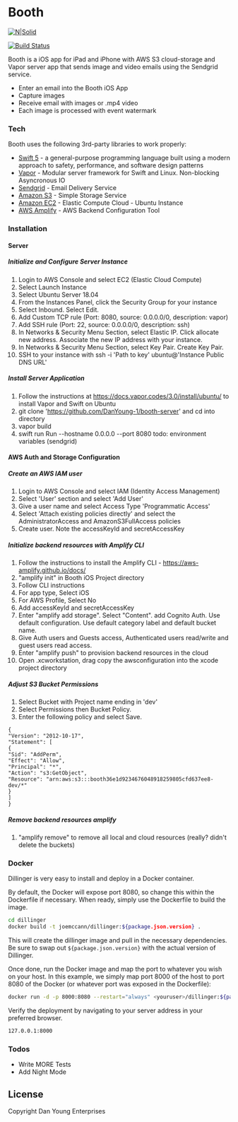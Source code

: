 # Booth

[![N|Solid](https://cldup.com/dTxpPi9lDf.thumb.png)](https://nodesource.com/products/nsolid)

[![Build Status](https://travis-ci.org/joemccann/dillinger.svg?branch=master)](https://travis-ci.org/joemccann/dillinger)

Booth is a iOS app for iPad and iPhone with AWS S3 cloud-storage and Vapor server app that sends image and video emails using the Sendgrid service.

- Enter an email into the Booth iOS App
- Capture images
- Receive email with images or .mp4 video
- Each image is processed with event watermark 

### Tech

Booth uses the following 3rd-party libraries to work properly:

* [Swift 5](https://swift.org/about/) - a general-purpose programming language built using a modern approach to safety, performance, and software design patterns
* [Vapor](https://github.com/vapor) - Modular server framework for Swift and Linux. Non-blocking Asyncronous IO
* [Sendgrid](https://sendgrid.com/) - Email Delivery Service
* [Amazon S3](https://aws.amazon.com/s3/) - Simple Storage Service
* [Amazon EC2](https://aws.amazon.com/ec2/) - Elastic Compute Cloud - Ubuntu Instance
* [AWS Amplify](https://aws-amplify.github.io) - AWS Backend Configuration Tool

### Installation
#### Server
##### Initialize and Configure Server Instance
1. Login to AWS Console and select EC2 (Elastic Cloud Compute)
2. Select Launch Instance
3. Select Ubuntu Server 18.04
5. From the Instances Panel, click the Security Group for your instance
6. Select Inbound. Select Edit. 
7. Add Custom TCP rule (Port: 8080, source: 0.0.0.0/0, description: vapor)
8. Add SSH rule (Port: 22, source: 0.0.0.0/0, description: ssh)
9. In Networks & Security Menu Section, select Elastic IP. Click allocate new address. Associate the new IP address with your instance.
10. In Networks & Security Menu Section, select Key Pair. Create Key Pair. 
11. SSH to your instance with ssh -i 'Path to key' ubuntu@'Instance Public DNS URL'

##### Install Server Application
1. Follow the instructions at https://docs.vapor.codes/3.0/install/ubuntu/ to install Vapor and Swift on Ubuntu
2. git clone 'https://github.com/DanYoung-1/booth-server' and cd into directory
3. vapor build 
4. swift run Run --hostname 0.0.0.0 --port 8080
todo: environment variables (sendgrid)

#### AWS Auth and Storage Configuration
##### Create an AWS IAM user
1. Login to AWS Console and select IAM (Identity Access Management)
2. Select 'User' section and select 'Add User'
3. Give a user name and select Access Type 'Programmatic Access'
4. Select 'Attach existing policies directly' and select the AdministratorAccess and AmazonS3FullAccess policies
5. Create user. Note the accessKeyId and secretAccessKey

##### Initialize backend resources with Amplify CLI
1. Follow the instructions to install the Amplify CLI - https://aws-amplify.github.io/docs/
2. "amplify init" in Booth iOS Project directory
3. Follow CLI instructions
4. For app type, Select iOS 
5. For AWS Profile, Select No 
6. Add accessKeyId and secretAccessKey 
7. Enter "amplify add storage". Select "Content". add Cognito Auth. Use default configuration. Use default category label and default bucket name.
8. Give Auth users and Guests access, Authenticated users read/write and guest users read access.
9. Enter "amplify push" to provision backend resources in the cloud
10. Open .xcworkstation, drag copy the awsconfiguration into the xcode project directory

##### Adjust S3 Bucket Permissions
1. Select Bucket with Project name ending in 'dev'
2. Select Permissions then Bucket Policy.
3. Enter the following policy and select Save.
```
{
"Version": "2012-10-17",
"Statement": [
{
"Sid": "AddPerm",
"Effect": "Allow",
"Principal": "*",
"Action": "s3:GetObject",
"Resource": "arn:aws:s3:::booth36e1d9234676048918259805cfd637ee8-dev/*"
}
]
}
```
##### Remove backend resources amplify
1. "amplify remove" to remove all local and cloud resources (really? didn't delete the buckets)

### Docker
Dillinger is very easy to install and deploy in a Docker container.

By default, the Docker will expose port 8080, so change this within the Dockerfile if necessary. When ready, simply use the Dockerfile to build the image.

```sh
cd dillinger
docker build -t joemccann/dillinger:${package.json.version} .
```
This will create the dillinger image and pull in the necessary dependencies. Be sure to swap out `${package.json.version}` with the actual version of Dillinger.

Once done, run the Docker image and map the port to whatever you wish on your host. In this example, we simply map port 8000 of the host to port 8080 of the Docker (or whatever port was exposed in the Dockerfile):

```sh
docker run -d -p 8000:8080 --restart="always" <youruser>/dillinger:${package.json.version}
```

Verify the deployment by navigating to your server address in your preferred browser.

```sh
127.0.0.1:8000
```

### Todos

- Write MORE Tests
- Add Night Mode

License
----

Copyright Dan Young Enterprises
